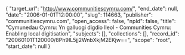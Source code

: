 {
  "target_url": "http://www.communitiescymru.com/", 
  "end_date": null, 
  "date": "2006-01-01T12:00:00", 
  "slug": 114663, 
  "publisher": "communitiescymru.com", 
  "open_access": false, 
  "npld": false, 
  "title": "Cymunedau Cymru: Yn galluogi digdio lleol - Communities Cymru: Enabling local digitisation", 
  "subjects": [], 
  "collections": [], 
  "record_id": "20060101T120000/8Ph9IL5jj2WnbXkjM2EKjw==", 
  "scope": "root", 
  "start_date": null
}

